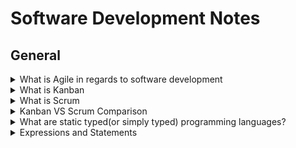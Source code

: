 # Software Development Notes

## General

<details>
    <summary>What is Agile in regards to software development</summary>
    <hr>
    <p>
        <h5>
            <b>Summary:</b>
        </h5>
        Agile is a structured and iterative approach to project management and product development. It recognizes the volatility of product development, and provides a methodology for self-organizing teams to respond to change without going off the rails.
    </p>
    <br>
    <p>
        <h5>
            <b>More Information:</b>
        </h5>
        <h6>
            [<a href="https://www.atlassian.com/agile/kanban/kanban-vs-scrum">Atlassian</a>]
        </h6>
    </p>
    <p>
        When it comes to implementing <b>Agile</b> and <b>DevOps</b>, <b>kanban</b> and <b>scrum</b> provide different ways to do so.
    </P>
    <p>
        It's easy to point out the differences between scrum practices and kanban practices, but that's just at the <b>surface level</b>. 
        While the practices differ, the principles are largely the same. Both frameworks will help you build better products (and services) with fewer headaches. 
    </p>
    <p>
        <b>Agile</b> is a structured and iterative approach to project management and product development. It recognizes the volatility of product development, and provides a methodology for self-organizing teams to respond to change without going off the rails. 
    </p>
</details>

<details>
    <summary>What is Kanban</summary>
    <hr>
    <p>
        <b>Kanban</b> is all about visualizing your work, limiting work in progress, and maximizing efficiency (or flow). Kanban teams focus on <b>reducing the time</b> a project takes (or user story) from start to finish. They do this by using a kanban board and continuously improving their flow of work. 
    </p>
    <p>
        Kanban helps visualize your work, limit work-in-progress (WIP) and quickly move work from "Doing" to "Done.".
        Kanban is great for teams that have lots of incoming requests that vary in priority and size. Whereas scrum processes require high control over what is in scope, kanban let’s you go with the flow. Let’s take a look at the same five considerations to help you decide.  
    </p>
    <p>
        <b>
            Kanban cadence
        </b>
        Kanban is based on a continuous workflow structure that keeps teams nimble and ready to adapt to changing priorities. Work items—represented by cards— are organized on a kanban board where they flow from one stage of the workflow(column) to the next. Common workflow stages are To Do, In Progress, In Review, Blocked, and Done. But that’s boring.
        The best part of kanban is making custom columns for how your team works. My team ships content, so our columns(simplified) go from Backlog, to Prioritized, to Outlines Ready, to Writing, Designing, Technical Review, and Shipped. Our board helped us learn that we ship about one piece of content per week, and where our bottlenecks are (looking at the Technical Review!).
    </p>
    <p>
        <b>
            Release methodology
        </b>
        In kanban, updates are released whenever they are ready, without a regular schedule or predetermined due dates.
        In theory, kanban does not prescribe a fixed time to deliver a task. If the task gets completed earlier (or later), it can be released as needed without having to wait for a release milestone like sprint review. 
    </p>
    <p>
        <b>
            Kanban roles
        </b>
        The whole team owns the kanban board. Some teams enlist an agile coach but, unlike scrum, there is no single “kanban master” who keeps everything running smoothly. It’s the collective responsibility of the entire team to collaborate on and deliver the tasks on the board.
    </p>
    <p>
        <b>
            Key metrics
        </b>
        Lead time and cycle time are important metrics for kanban teams. The deal with the average amount of time that it takes for a task to move from start to finish. Improving cycle times indicates the success of kanban teams.
        The Cumulative Flow Diagram (CFD) is another analytical tool used by kanban teams to understand the number of work items in each state. CFDs help identify specific bottlenecks that need to be resolved for better throughput.
        Another way to deal with bottlenecks is through Work In Progress (WIP) limits. A WIP limit caps the number of cards that can be in any one column at one time. When you reach your WIP limit, a tool like Jira Software caps that column, and the team swarms on those items to move them forward.
    </p>
    <p>
        <b>
            Change philosophy
        </b>
        A kanban workflow can change at any time. New work items can get added to the backlog and existing cards can get blocked or removed based on prioritization. Also, if the team capacity changes, WIP limit can be recalibrated and work items adjusted accordingly. It’s all about being flexible in kanban.
    </p>
</details>

<details>
    <summary>What is Scrum</summary>
    <hr>
    <p>
        <b>Scrum</b> teams commit to completing an increment of work, which is potentially shippable, through set intervals called sprints. Their goal is to create learning loops to quickly gather and integrate customer feedback. Scrum teams <b>adopt specific roles, create special artifacts, and hold regular ceremonies</b> to keep things moving forward. Scrum is best defined in <b>The Scrum Guide</b>.
    </p>
    <p>
        With scrum, your team promises to ship some valuable increment of work by the end of each sprint. Scrum is built on empiricism, focusing on small increments of work that will help you learn from your customers and better inform what you do next. Here's how it breaks down: 
    </p>
    <p>
        <b>
            Scrum cadence:
        </b>
        Scrum moves fast, with sprints that usually last between one to four weeks, which have clear start and finish dates. The short time frame forces complex tasks to be split into smaller stories and help your team learn quickly. A key question is this: Can your team ship useable code that fast?
        Sprints are punctuated by sprint planning, sprint review, and retrospective meetings and peppered with daily scrum (standup) meetings. These scrum ceremonies are lightweight and run on a continuous basis.
    </p>
    <p>
        <b>
            Scrum roles:
        </b>
        Scrum has three clearly defined roles.
        <ul>
            <li>
                The product owner advocates for the customer, manages the product backlog, and helps prioritize the work done by the development team.
            </li>
            <li>
                The scrum master helps the team stay grounded in the scrum principles.
            </li>
            <li>
                The development team chooses the work to be done, delivers increments, and demonstrates collective accountability.
            </li>
        </ul>  
        Who manages the scrum team? Well, nobody. Scrum teams are self-organizing and everyone is equal, despite having different responsibilities. The team is united by the goal of shipping value to customers.
    </p>
    <p>
        <b>
            Common metrics:
        </b>
        Scrum metrics are data points scrum teams can use to improve efficiency and effectiveness. They can inform decision-making and help teams become more efficient in planning and execution. During the sprint planning phase, teams can use metrics such as sprint goals, team velocity, team capacity, and type of work. During stand-ups, teams can also benefit from measuring progress towards sprint goals, reviewing a sprint burndown, understanding workload distribution, and more.
    </p>
    <p>
        <b>
            Change philosophy:
        </b>
        Teams strive to understand how much they can accomplish within their sprint time boundaries. They commit to its delivery within a sprint. However, scrum teams can receive customer feedback that encourages them to pivot and change the sprint to deliver the most customer value. During the sprint retrospective, scrum teams should discuss how to limit change in the future, as changes put the potentially shippable increment at risk. If a team frequently changes scope mid-sprint, it may signify work was selected that isn’t adequately understood. It could also mean the team has operational/unplannable work that interferes with the plan.
    </p>
</details>

<details>
    <summary>Kanban VS Scrum Comparison</summary>
    <hr>
    <p>
        <ul>
            <li>
                Kanban is continuous, fluid and visualized process whereas Scrum is short and structured, where work is shipped during fixed intervals known as sprints.
            </li>
            <li>
                Kanban is less structured compared to other frameworks like Scrum.
            </li>
            <li>
                Kanban is more visualized way of managing the development process
            </li>
            <li>
                Kanban has fewer meetings and formal roles compared to other frameworks like Scrum.
            </li>
            <li>
                Scrum is suggested for larger team for better management, while Kanban is suggested for smalled developer teams.
            </li>
        </ul>
    </p>
</details>

<details>
    <summary>
        What are static typed(or simply typed) programming languages?
    </summary>
    <hr>
    <p>
        In static typed languages the variable type is know at compilation time instead of run time.
    </p>
    <p>
        Some examples of static programming languages:
    </p>
    <ul>
        <li>
            C
        </li>
        <li>
            C++
        </li>
        <li>
            Java
        </li>
    </ul>
</details>

<details>
    <summary>
        Expressions and Statements
    </summary>
    <hr>
    <p style="text-decoration: underline;">
        Expressions
    </p>
    <p>
        An expression is anything that results in a value(even if the value is None). Basically, any sequence of literals so, you can say that a string, integer, list, etc. are all expressions.
    </p>
    <p style="text-decoration: underline;">
        Statements
    </p>
    <p>
        Statements are instructions executed by the interpreter like variable assignments, for loops and conditionals (if-else).
    </p>
</details>